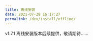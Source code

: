 ```yaml
---
title: 离线安装
date: 2021-07-28 16:17:27
permalink: /dev/install/offline/
---
```


v1.7.1 离线安装版本后续提供，敬请期待……

<!-- :::tip 提示
离线安装版本针对有 Kubernetes 集群但无外网访问权限的使用场景。<br>
该版本不建议用于生产环境，离线安装包大小约为 2 GB ，下载过程需保证网络的连通性。<br>
Kubernetes 集群建议资源配置要求：8 Cores 16 GB，K8s 集群版本参照[兼容性列表](/v1.6.0/pages/compatibility/)
:::

## 准备工作
- 有该集群的 admin 操作权限（注意 ~/.kube 目录下有正确的集群 config 文件）
- 确保集群的 [CRI](https://kubernetes.io/zh/docs/setup/production-environment/container-runtimes/)（容器运行时接口）是 Docker（目前暂不支持 Containerd)。
- 确保集群有默认的 Storage Class (如果没有需要手动创建两个至少 20Gi 的 PV) -->

